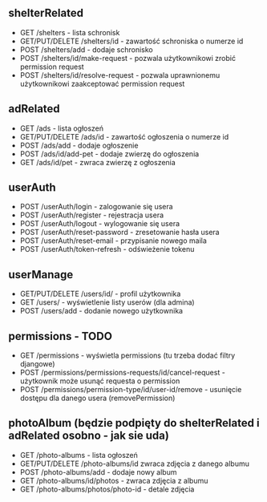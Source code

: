 ## shelterRelated

- GET /shelters - lista schronisk
- GET/PUT/DELETE /shelters/id - zawartość schroniska o numerze id
- POST /shelters/add - dodaje schronisko
- POST /shelters/id/make-request - pozwala użytkownikowi zrobić permission request
- POST /shelters/id/resolve-request - pozwala uprawnionemu użytkownikowi zaakceptować permission request

## adRelated

- GET /ads - lista ogłoszeń
- GET/PUT/DELETE /ads/id - zawartość ogłoszenia o numerze id
- POST /ads/add - dodaje ogłoszenie
- POST /ads/id/add-pet - dodaje zwierzę do ogłoszenia
- GET /ads/id/pet - zwraca zwierzę z ogłoszenia

## userAuth

- POST /userAuth/login - zalogowanie się usera
- POST /userAuth/register - rejestracja usera
- POST /userAuth/logout - wylogowanie się usera
- POST /userAuth/reset-password - zresetowanie hasła usera
- POST /userAuth/reset-email - przypisanie nowego maila
- POST /userAuth/token-refresh - odświeżenie tokenu

## userManage

- GET/PUT/DELETE /users/id/ - profil użytkownika
- GET /users/ - wyświetlenie listy userów (dla admina)
- POST /users/add - dodanie nowego użytkownika

## permissions - TODO

- GET /permissions - wyświetla permissions (tu trzeba dodać filtry djangowe)
- POST /permissions/permissions-requests/id/cancel-request - użytkownik może usunąć requesta o permission
- POST /permissions/permission-type/id/user-id/remove - usunięcie dostępu dla danego usera (removePermission)

## photoAlbum (będzie podpięty do shelterRelated i adRelated osobno - jak sie uda)

- GET /photo-albums - lista ogłoszeń
- GET/PUT/DELETE /photo-albums/id zwraca zdjęcia z danego albumu
- POST /photo-albums/add - dodaje nowy album
- GET /photo-albums/id/photos - zwraca zdjęcia z albumu
- GET /photo-albums/photos/photo-id - detale zdjęcia
